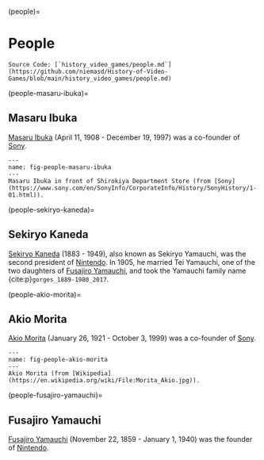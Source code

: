 (people)=
# People

```{note}
Source Code: [`history_video_games/people.md`](https://github.com/niemasd/History-of-Video-Games/blob/main/history_video_games/people.md)
```

(people-masaru-ibuka)=
## Masaru Ibuka
[Masaru Ibuka](people-masaru-ibuka) (April 11, 1908 - December 19, 1997) was a co-founder of [Sony](consoles-sony).

```{figure} ../images/people/masaru-ibuka.jpg
---
name: fig-people-masaru-ibuka
---
Masaru Ibuka in front of Shirokiya Department Store (from [Sony](https://www.sony.com/en/SonyInfo/CorporateInfo/History/SonyHistory/1-01.html)).
```

(people-sekiryo-kaneda)=
## Sekiryo Kaneda
[Sekiryo Kaneda](people-sekiryo-kaneda) (1883 - 1949), also known as Sekiryo Yamauchi,
was the second president of [Nintendo](consoles-nintendo).
In 1905, he married Tei Yamauchi, one of the two daughters of [Fusajiro Yamauchi](people-fusajiro-yamauchi),
and took the Yamauchi family name {cite:p}`gorges_1889-1980_2017`.

(people-akio-morita)=
## Akio Morita
[Akio Morita](people-akio-morita) (January 26, 1921 - October 3, 1999) was a co-founder of [Sony](consoles-sony).

```{figure} ../images/people/akio-morita.jpg
---
name: fig-people-akio-morita
---
Akio Morita (from [Wikipedia](https://en.wikipedia.org/wiki/File:Morita_Akio.jpg)).
```

(people-fusajiro-yamauchi)=
## Fusajiro Yamauchi
[Fusajiro Yamauchi](people-fusajiro-yamauchi) (November 22, 1859 - January 1, 1940) was the founder of [Nintendo](consoles-nintendo).
